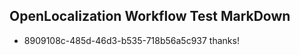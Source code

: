 ## OpenLocalization Workflow Test MarkDown
* 8909108c-485d-46d3-b535-718b56a5c937 thanks!

<!--HONumber=Jul16_HO2-->


